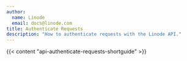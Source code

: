 ```yaml
---
author:
  name: Linode
  email: docs@linode.com
title: Authenticate Requests
description: "How to authenticate requests with the Linode API."
---
```


{{< content "api-authenticate-requests-shortguide" >}}
